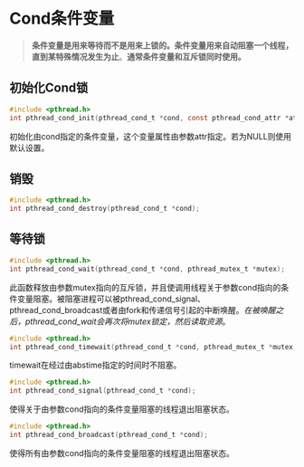 # Cond条件变量

> **条件变量是用来等待而不是用来上锁的。条件变量用来自动阻塞一个线程，直到某特殊情况发生为止**。**通常条件变量和互斥锁同时使用。**

## 初始化Cond锁

```c
#include <pthread.h>
int pthread_cond_init(pthread_cond_t *cond, const pthread_cond_attr *attr);
```

初始化由cond指定的条件变量，这个变量属性由参数attr指定。若为NULL则使用默认设置。

## 销毁

```c
#include <pthread.h>
int pthread_cond_destroy(pthread_cond_t *cond);
```

## 等待锁

```c
#include <pthread.h>
int pthread_cond_wait(pthread_cond_t *cond, pthread_mutex_t *mutex);
```

此函数释放由参数mutex指向的互斥锁，并且使调用线程关于参数cond指向的条件变量阻塞。被阻塞进程可以被pthread_cond_signal、pthread_cond_broadcast或者由fork和传递信号引起的中断唤醒。*在被唤醒之后，pthread_cond_wait会再次将mutex锁定，然后读取资源*。

```c
#include <pthread.h>
int pthread_cond_timewait(pthread_cond_t *cond, pthread_mutex_t *mutex, const struct timespaec *abstime);
```

timewait在经过由abstime指定的时间时不阻塞。

```c
#include <pthread.h>
int pthread_cond_signal(pthread_cond_t *cond);
```

使得关于由参数cond指向的条件变量阻塞的线程退出阻塞状态。

````c
#include <pthread.h>
int pthread_cond_broadcast(pthread_cond_t *cond);
````

使得所有由参数cond指向的条件变量阻塞的线程退出阻塞状态。